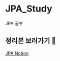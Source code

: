 # JPA_Study
JPA 공부


## 정리본 보러가기 📝
[JPA Notion](https://www.notion.so/eunjin08/JPA-853cb79bea4e4431b6a86c3729c1c292)
